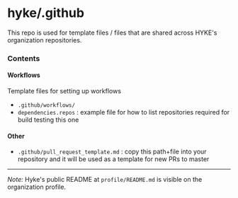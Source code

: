 # hyke/.github

This repo is used for template files / files that are shared across HYKE's organization repositories.

### Contents

#### Workflows

Template files for setting up workflows

- `.github/workflows/`
- `dependencies.repos` : example file for how to list repositories required for build testing this one

#### Other

- `.github/pull_request_template.md` : copy this path+file into your repository and it will be used as a template for new PRs to master


---

*Note:*  Hyke's public README at `profile/README.md` is visible on the organization profile.
